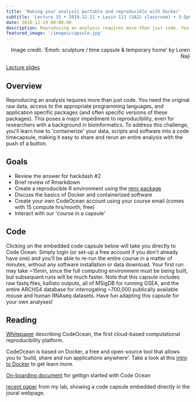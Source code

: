 ```yaml
---
title: 'Making your analysis portable and reproducible with Docker'
subtitle: 'Lecture 15 • 2019.12.11 • Levin 111 (SAIL classroom) • 3-5pm'
date: 2018-12-29 00:00:00
description: Reproducing an analysis requires more than just code. You need the original raw data, access to the appropriate programming languages, and application specific packages (and often specific versions of these packages).  This poses a major impediment to reproducibility, even for researchers with a background in bioinformatics.  To address this challenge, you'll learn how to 'containerize'  your data, scripts and software into a code timecapsule, making it easy to share and rerun an entire analysis with the push of a button. 
featured_image: '/images/capsule.jpg'
---
```


<div style="text-align: right"> Image credit: 'Emoh: sculpture / time capsule & temporary home' by Loren Naji </div>

[Lecture slides](https://www.icloud.com/keynote/0Nadab6WL2IRMYPcZn8zAAcww#Lecture13%5Freproducibility)

## Overview

Reproducing an analysis requires more than just code. You need the original raw data, access to the appropriate programming languages, and application specific packages (and often specific versions of these packages).  This poses a major impediment to reproducibility, even for researchers with a background in bioinformatics.  To address this challenge, you'll learn how to 'containerize'  your data, scripts and software into a code timecapsule, making it easy to share and rerun an entire analysis with the push of a button.  

## Goals

* Review the answer for hackdash #2
* Brief review of Rmarkdown
* Create a reproducible R environment using the [renv package](https://rstudio.github.io/renv/articles/renv.html)
* Discuss the basics of Docker and containerized software
* Create your own CodeOcean account using your course email (comes with 15 compute hrs/month, free)
* Interact with our 'course in a capsule'

## Code

Clicking on the embedded code capsule below will take you directly to Code Ocean.  Simply login (or set-up a free account if you don't already have one) and you'll be able to re-run the entire course in a matter of minutes, without any software installation or data download.  Your first run may take ~15min, since the full computing environment must be being built, but subsequent runs will be much faster.  Note that this capsule includes raw fastq files, kallisto outputs, all of MSigDB for running GSEA, and the entire ARCHS4 database for interrogating ~700,000 publically available mouse and human RNAseq datasets.  Have fun adapting this capsule for your own analyses!

<script src="https://codeocean.com/widget.js?slug=1031026" async></script>

## Reading

[Whitepaper](http://DIYtranscriptomics.github.io/Reading/files/codeOcean_whitepaper.pdf) describing CodeOcean, the first cloud-based computational reproducibility platform.

CodeOcean is based on Docker, a free and open-source tool that allows you to 'build, share and run applications anywhere'.  Take a look at this [intro to Docker](https://docker-curriculum.com/) to get learn more.

[On-boarding document](https://docs.google.com/document/d/1baA8IRFDZE1rJNB3SYk7Aksvuz5AJ9W4HG2iqYoPt-8/edit?usp=sharing) for gettign started with Code Ocean

[recent paper](https://stm.sciencemag.org/content/11/519/eaax4204) from my lab, showing a code capsule embedded directly in the joural webpage. 



